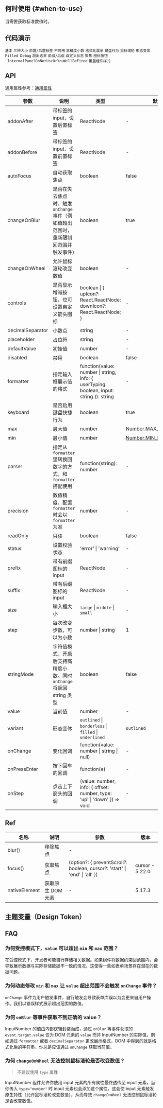 
## 何时使用 {#when-to-use}

当需要获取标准数值时。

## 代码演示

<!-- prettier-ignore -->
<code src="./demo/basic.tsx">基本</code>
<code src="./demo/size.tsx">三种大小</code>
<code src="./demo/addon.tsx">前置/后置标签</code>
<code src="./demo/disabled.tsx">不可用</code>
<code src="./demo/digit.tsx">高精度小数</code>
<code src="./demo/formatter.tsx">格式化展示</code>
<code src="./demo/keyboard.tsx">键盘行为</code>
<code src="./demo/change-on-wheel.tsx" version="5.14.0">鼠标滚轮</code>
<code src="./demo/variant.tsx" version="5.13.0">形态变体</code>
<code src="./demo/filled-debug.tsx" debug>Filled Debug</code>
<code src="./demo/out-of-range.tsx">超出边界</code>
<code src="./demo/presuffix.tsx">前缀/后缀</code>
<code src="./demo/status.tsx">自定义状态</code>
<code src="./demo/focus.tsx" version="5.22.0">聚焦</code>
<code src="./demo/controls.tsx" debug>图标按钮</code>
<code src="./demo/render-panel.tsx" debug>_InternalPanelDoNotUseOrYouWillBeFired</code>
<code src="./demo/debug-token.tsx" debug>覆盖组件样式</code>

## API

通用属性参考：[通用属性](/docs/react/common-props)

| 参数 | 说明 | 类型 | 默认值 | 版本 |
| --- | --- | --- | --- | --- |
| addonAfter | 带标签的 input，设置后置标签 | ReactNode | - | 4.17.0 |
| addonBefore | 带标签的 input，设置前置标签 | ReactNode | - | 4.17.0 |
| autoFocus | 自动获取焦点 | boolean | false | - |
| changeOnBlur | 是否在失去焦点时，触发 `onChange` 事件（例如值超出范围时，重新限制回范围并触发事件） | boolean | true | 5.11.0 |
| changeOnWheel | 允许鼠标滚轮改变数值 | boolean | - | 5.14.0 |
| controls | 是否显示增减按钮，也可设置自定义箭头图标 | boolean \| { upIcon?: React.ReactNode; downIcon?: React.ReactNode; } | - | 4.19.0 |
| decimalSeparator | 小数点 | string | - | - |
| placeholder | 占位符 | string | - |  |
| defaultValue | 初始值 | number | - | - |
| disabled | 禁用 | boolean | false | - |
| formatter | 指定输入框展示值的格式 | function(value: number \| string, info: { userTyping: boolean, input: string }): string | - | info: 4.17.0 |
| keyboard | 是否启用键盘快捷行为 | boolean | true | 4.12.0 |
| max | 最大值 | number | [Number.MAX_SAFE_INTEGER](https://developer.mozilla.org/zh-CN/docs/Web/JavaScript/Reference/Global_Objects/Number/MAX_SAFE_INTEGER) | - |
| min | 最小值 | number | [Number.MIN_SAFE_INTEGER](https://developer.mozilla.org/zh-CN/docs/Web/JavaScript/Reference/Global_Objects/Number/MIN_SAFE_INTEGER) | - |
| parser | 指定从 `formatter` 里转换回数字的方式，和 `formatter` 搭配使用 | function(string): number | - | - |
| precision | 数值精度，配置 `formatter` 时会以 `formatter` 为准 | number | - | - |
| readOnly | 只读 | boolean | false | - |
| status | 设置校验状态 | 'error' \| 'warning' | - | 4.19.0 |
| prefix | 带有前缀图标的 input | ReactNode | - | 4.17.0 |
| suffix | 带有后缀图标的 input | ReactNode | - | 5.20.0 |
| size | 输入框大小 | `large` \| `middle` \| `small` | - | - |
| step | 每次改变步数，可以为小数 | number \| string | 1 | - |
| stringMode | 字符值模式，开启后支持高精度小数。同时 `onChange` 将返回 string 类型 | boolean | false | 4.13.0 |
| value | 当前值 | number | - | - |
| variant | 形态变体 | `outlined` \| `borderless` \| `filled` \| `underlined` | `outlined` | 5.13.0 \| `underlined`: 5.24.0 |
| onChange | 变化回调 | function(value: number \| string \| null) | - | - |
| onPressEnter | 按下回车的回调 | function(e) | - | - |
| onStep | 点击上下箭头的回调 | (value: number, info: { offset: number, type: 'up' \| 'down' }) => void | - | 4.7.0 |

## Ref

| 名称 | 说明 | 参数 | 版本 |
| --- | --- | --- | --- |
| blur() | 移除焦点 | - |  |
| focus() | 获取焦点 | (option?: { preventScroll?: boolean, cursor?: 'start' \| 'end' \| 'all' }) | cursor - 5.22.0 |
| nativeElement | 获取原生 DOM 元素 | - | 5.17.3 |

## 主题变量（Design Token）

<ComponentTokenTable component="InputNumber"></ComponentTokenTable>

## FAQ

### 为何受控模式下，`value` 可以超出 `min` 和 `max` 范围？

在受控模式下，开发者可能自行存储相关数据。如果组件将数据约束回范围内，会导致展示数据与实际存储数据不一致的情况。这使得一些如表单场景存在潜在的数据问题。

### 为何动态修改 `min` 和 `max` 让 `value` 超出范围不会触发 `onChange` 事件？

`onChange` 事件为用户触发事件，自行触发会导致表单库误以为变更来自用户操作。我们以错误样式展示超出范围的数值。

### 为何 `onBlur` 等事件获取不到正确的 value？

InputNumber 的值由内部逻辑封装而成，通过 `onBlur` 等事件获取的 `event.target.value` 仅为 DOM 元素的 `value` 而非 InputNumber 的实际值。例如通过 `formatter` 或者 `decimalSeparator` 更改展示格式，DOM 中得到的就是格式化后的字符串。你总是应该通过 `onChange` 获取当前值。

### 为何 `changeOnWheel` 无法控制鼠标滚轮是否改变数值？

> 不建议使用 `type` 属性

InputNumber 组件允许你使用 input 元素的所有属性最终透传至 input 元素，当你传入 `type="number"` 时 input 元素也会添加这个属性，这会使 input 元素触发原生特性（允许鼠标滚轮改变数值），从而导致 `changeOnWheel` 无法控制鼠标滚轮是否改变数值。
